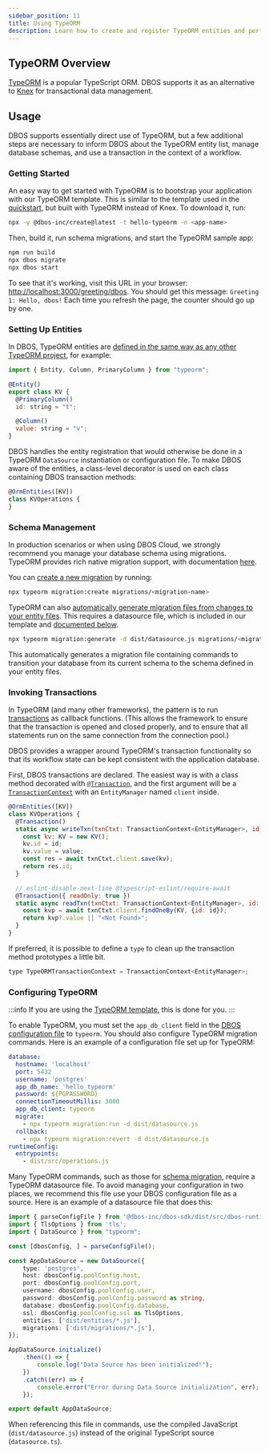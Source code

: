 ```yaml
---
sidebar_position: 11
title: Using TypeORM
description: Learn how to create and register TypeORM entities and perform transactional updates
---
```


## TypeORM Overview
[TypeORM](https://typeorm.io) is a popular TypeScript ORM.
DBOS supports it as an alternative to [Knex](https://knexjs.org/) for transactional data management.

## Usage
DBOS supports essentially direct use of TypeORM, but a few additional steps are necessary to inform DBOS about the TypeORM entity list, manage database schemas, and use a transaction in the context of a workflow.

### Getting Started

An easy way to get started with TypeORM is to bootstrap your application with our TypeORM template.
This is similar to the template used in the [quickstart](../getting-started/quickstart.md), but built with TypeORM instead of Knex.
To download it, run:

```bash
npx -y @dbos-inc/create@latest -t hello-typeorm -n <app-name>
```

Then, build it, run schema migrations, and start the TypeORM sample app:

```bash
npm run build
npx dbos migrate
npx dbos start
```

To see that it's working, visit this URL in your browser: [http://localhost:3000/greeting/dbos](http://localhost:3000/greeting/dbos).  You should get this message: `Greeting 1: Hello, dbos!` Each time you refresh the page, the counter should go up by one.

### Setting Up Entities

In DBOS, TypeORM entities are [defined in the same way as any other TypeORM project](https://typeorm.io/entities), for example:

```javascript
import { Entity, Column, PrimaryColumn } from "typeorm";

@Entity()
export class KV {
  @PrimaryColumn()
  id: string = "t";

  @Column()
  value: string = "v";
}
```

DBOS handles the entity registration that would otherwise be done in a TypeORM `DataSource` instantiation or configuration file.  To make DBOS aware of the entities, a class-level decorator is used on each class containing DBOS transaction methods:
```javascript
@OrmEntities([KV])
class KVOperations {
}
```

### Schema Management

In production scenarios or when using DBOS Cloud, we strongly recommend you manage your database schema using migrations.
TypeORM provides rich native migration support, with documentation [here](https://typeorm.io/migrations).

You can [create a new migration](https://typeorm.io/migrations#creating-a-new-migration) by running:

```bash
npx typeorm migration:create migrations/<migration-name>
```

TypeORM can also [automatically generate migration files from changes to your entity files](https://typeorm.io/migrations#generating-migrations).
This requires a datasource file, which is included in our template and [documented below](#configuring-typeorm).

```bash
npx typeorm migration:generate -d dist/datasource.js migrations/<migration-name>
```

This automatically generates a migration file containing commands to transition your database from its current schema to the schema defined in your entity files.

### Invoking Transactions
In TypeORM (and many other frameworks), the pattern is to run [transactions](https://typeorm.io/transactions) as callback functions.  (This allows the framework to ensure that the transaction is opened and closed properly, and to ensure that all statements run on the same connection from the connection pool.)

DBOS provides a wrapper around TypeORM's transaction functionality so that its workflow state can be kept consistent with the application database.

First, DBOS transactions are declared.  The easiest way is with a class method decorated with [`@Transaction`](../api-reference/decorators.md#transaction), and the first argument will be a [`TransactionContext`](../api-reference/contexts.md#transactioncontextt) with an `EntityManager` named `client` inside.

```javascript
@OrmEntities([KV])
class KVOperations {
  @Transaction()
  static async writeTxn(txnCtxt: TransactionContext<EntityManager>, id: string, value: string) {
    const kv: KV = new KV();
    kv.id = id;
    kv.value = value;
    const res = await txnCtxt.client.save(kv);
    return res.id;
  }

  // eslint-disable-next-line @typescript-eslint/require-await
  @Transaction({ readOnly: true })
  static async readTxn(txnCtxt: TransactionContext<EntityManager>, id: string) {
    const kvp = await txnCtxt.client.findOneBy(KV, {id: id});
    return kvp?.value || "<Not Found>";
  }
}
```

If preferred, it is possible to define a `type` to clean up the transaction method prototypes a little bit.
```javascript
type TypeORMTransactionContext = TransactionContext<EntityManager>;
```

### Configuring TypeORM

:::info
If you are using the [TypeORM template](#getting-started), this is done for you.
:::

To enable TypeORM, you must set the `app_db_client` field in the [DBOS configuration file](../api-reference/configuration.md) to `typeorm`.
You should also configure TypeORM migration commands.
Here is an example of a configuration file set up for TypeORM:

```yaml
database:
  hostname: 'localhost'
  port: 5432
  username: 'postgres'
  app_db_name: 'hello_typeorm'
  password: ${PGPASSWORD}
  connectionTimeoutMillis: 3000
  app_db_client: typeorm
  migrate:
    - npx typeorm migration:run -d dist/datasource.js
  rollback:
    - npx typeorm migration:revert -d dist/datasource.js
runtimeConfig:
  entrypoints:
    - dist/src/operations.js
```

Many TypeORM commands, such as those for [schema migration](#schema-management), require a TypeORM datasource file.
To avoid managing your configuration in two places, we recommend this file use your DBOS configuration file as a source.
Here is an example of a datasource file that does this:

```typescript
import { parseConfigFile } from '@dbos-inc/dbos-sdk/dist/src/dbos-runtime/config';
import { TlsOptions } from 'tls';
import { DataSource } from "typeorm";

const [dbosConfig, ] = parseConfigFile();

const AppDataSource = new DataSource({
    type: 'postgres',
    host: dbosConfig.poolConfig.host,
    port: dbosConfig.poolConfig.port,
    username: dbosConfig.poolConfig.user,
    password: dbosConfig.poolConfig.password as string,
    database: dbosConfig.poolConfig.database,
    ssl: dbosConfig.poolConfig.ssl as TlsOptions,
    entities: ['dist/entities/*.js'],
    migrations: ['dist/migrations/*.js'],
});

AppDataSource.initialize()
    .then(() => {
        console.log("Data Source has been initialized!");
    })
    .catch((err) => {
        console.error("Error during Data Source initialization", err);
    });

export default AppDataSource;
```

When referencing this file in commands, use the compiled JavaScript (`dist/datasource.js`) instead of the original TypeScript source (`datasource.ts`).